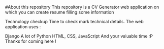 #About this repository
This repository is a CV Generator web application on which you can create resume filling some information

Technology checkup
Time to check mark technical details. The web application uses :

Django
A lot of Python
HTML, CSS, JavaScript
And your valuable time :P
Thanks for coming here !